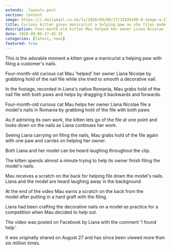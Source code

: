 ```yaml
---
extends: _layouts.post
section: content
image: https://i.dailymail.co.uk/1s/2020/09/08/17/32926188-0-image-a-23_1599583065985.jpg 
title: Curious kitten gives manicurist a helping paw as she files models long pointed nails 
description: Four-month-old kitten Mau helped her owner Liana Nicolae file a models nails in Romania by grabbing hold of the file with both paws and following the forward and backward motion. 
date: 2020-09-08-17-45-25 
categories: [latest, news] 
featured: true 
--- 
```

This is the adorable moment a kitten gave a manicurist a helping paw with filing a customer's nails.

Four-month-old curious cat Mau 'helped' her owner Liana Nicolae by grabbing hold of the nail file while she tried to smooth a decorative nail.

In the footage, recorded in Liana's native Romania, Mau grabs hold of the nail file with both paws and helps by dragging it backwards and forwards.

Four-month-old curious cat Mau helps her owner Liana Nicolae file a model's nails in Romania by grabbing hold of the file with both paws

As if admiring its own work, the kitten lets go of the file at one point and looks down on the nails as Liana continues her work.

Seeing Liana carrying on filing the nails, Mau grabs hold of the file again with one paw and carries on helping her owner.

Both Liana and her model can be heard laughing throughout the clip.

The kitten spends almost a minute trying to help its owner finish filing the model's nails.

Mau receives a scratch on the back for helping file down the model's nails. Liana and the model are heard laughing away in the background

At the end of the video Mau earns a scratch on the back from the model after putting in a hard graft with the filing. 

Liana had been crafting the decorative nails on a model as practice for a competition when Mau decided to help out.

The video was posted on Facebook by Liana with the comment 'I found help'.

It was originally shared on August 27 and has since been viewed more than six million times.

